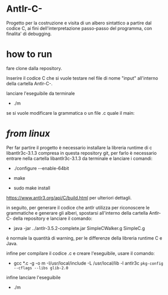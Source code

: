 # Antlr-C-

Progetto per la costruzione e visita di un albero sintattico a partire dal codice C,
ai fini dell'interpretazione passo-passo del programma, con finalita' di debugging.



# how to run

fare clone dalla repository.

Inserire il codice C che si vuole testare nel file di nome "input" all'interno della cartella Antlr-C-.

lanciare l'eseguibile da terminale
* ./m


se si vuole modificare la grammatica o un file .c quale il main:

# *from linux*

Per far partire il progetto è necessario installare la libreria runtime di c libantlr3c-3.1.3 compresa in questa repository git, per farlo è necessario
entrare nella cartella libantlr3c-3.1.3 da terminale e lanciare i comandi:


* ./configure --enable-64bit


* make


* sudo make install

https://www.antlr3.org/api/C/build.html per ulteriori dettagli.

in seguito, per generare il codice che antlr utilizza per riconoscere le grammatiche e generare gli alberi, spostarsi all'interno della cartella
Antlr-C- della repository e lanciare il comando:

* java -jar ../antlr-3.5.2-complete.jar SimpleCWalker.g SimpleC.g

è normale la quantità di warning, per le differenze della libreria runtime C e Java.

infine per compilare il codice .c e creare l'eseguibile, usare il comando:


* gcc *.c -g -o m -I/usr/local/include -L /usr/local/lib -l antlr3c `pkg-config --cflags --libs glib-2.0`

infine lanciare l'eseguibile 


* ./m

